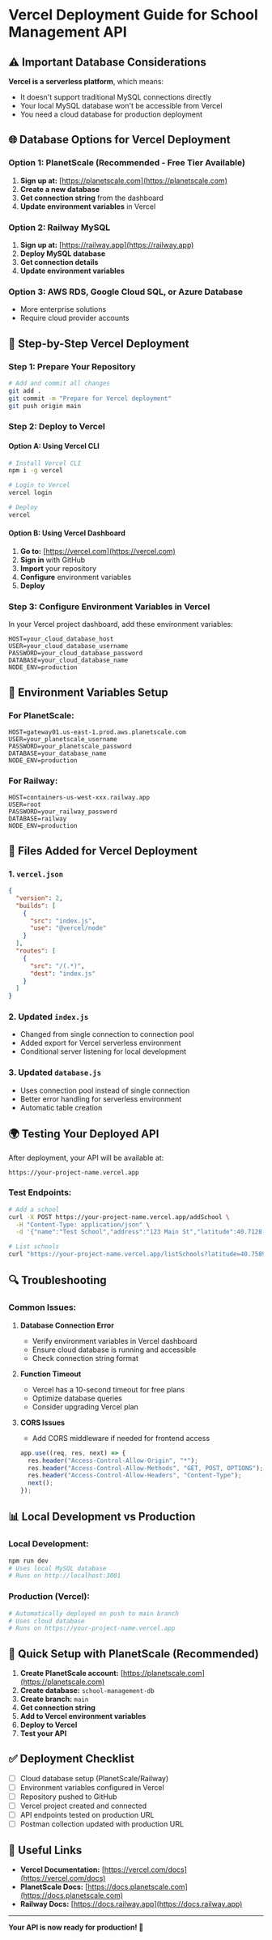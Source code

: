 # Vercel Deployment Guide for School Management API

## ⚠️ Important Database Considerations

**Vercel is a serverless platform**, which means:

- It doesn't support traditional MySQL connections directly
- Your local MySQL database won't be accessible from Vercel
- You need a cloud database for production deployment

## 🌐 Database Options for Vercel Deployment

### Option 1: PlanetScale (Recommended - Free Tier Available)

1. **Sign up at:** [https://planetscale.com](https://planetscale.com)
2. **Create a new database**
3. **Get connection string** from the dashboard
4. **Update environment variables** in Vercel

### Option 2: Railway MySQL

1. **Sign up at:** [https://railway.app](https://railway.app)
2. **Deploy MySQL database**
3. **Get connection details**
4. **Update environment variables**

### Option 3: AWS RDS, Google Cloud SQL, or Azure Database

- More enterprise solutions
- Require cloud provider accounts

## 🚀 Step-by-Step Vercel Deployment

### Step 1: Prepare Your Repository

```bash
# Add and commit all changes
git add .
git commit -m "Prepare for Vercel deployment"
git push origin main
```

### Step 2: Deploy to Vercel

#### Option A: Using Vercel CLI

```bash
# Install Vercel CLI
npm i -g vercel

# Login to Vercel
vercel login

# Deploy
vercel
```

#### Option B: Using Vercel Dashboard

1. **Go to:** [https://vercel.com](https://vercel.com)
2. **Sign in** with GitHub
3. **Import** your repository
4. **Configure** environment variables
5. **Deploy**

### Step 3: Configure Environment Variables in Vercel

In your Vercel project dashboard, add these environment variables:

```env
HOST=your_cloud_database_host
USER=your_cloud_database_username
PASSWORD=your_cloud_database_password
DATABASE=your_cloud_database_name
NODE_ENV=production
```

## 📝 Environment Variables Setup

### For PlanetScale:

```env
HOST=gateway01.us-east-1.prod.aws.planetscale.com
USER=your_planetscale_username
PASSWORD=your_planetscale_password
DATABASE=your_database_name
NODE_ENV=production
```

### For Railway:

```env
HOST=containers-us-west-xxx.railway.app
USER=root
PASSWORD=your_railway_password
DATABASE=railway
NODE_ENV=production
```

## 🔧 Files Added for Vercel Deployment

### 1. `vercel.json`

```json
{
  "version": 2,
  "builds": [
    {
      "src": "index.js",
      "use": "@vercel/node"
    }
  ],
  "routes": [
    {
      "src": "/(.*)",
      "dest": "index.js"
    }
  ]
}
```

### 2. Updated `index.js`

- Changed from single connection to connection pool
- Added export for Vercel serverless environment
- Conditional server listening for local development

### 3. Updated `database.js`

- Uses connection pool instead of single connection
- Better error handling for serverless environment
- Automatic table creation

## 🌍 Testing Your Deployed API

After deployment, your API will be available at:

```
https://your-project-name.vercel.app
```

### Test Endpoints:

```bash
# Add a school
curl -X POST https://your-project-name.vercel.app/addSchool \
  -H "Content-Type: application/json" \
  -d '{"name":"Test School","address":"123 Main St","latitude":40.7128,"longitude":-74.0060}'

# List schools
curl "https://your-project-name.vercel.app/listSchools?latitude=40.7589&longitude=-73.9851"
```

## 🔍 Troubleshooting

### Common Issues:

1. **Database Connection Error**

   - Verify environment variables in Vercel dashboard
   - Ensure cloud database is running and accessible
   - Check connection string format

2. **Function Timeout**

   - Vercel has a 10-second timeout for free plans
   - Optimize database queries
   - Consider upgrading Vercel plan

3. **CORS Issues**
   - Add CORS middleware if needed for frontend access
   ```javascript
   app.use((req, res, next) => {
     res.header("Access-Control-Allow-Origin", "*");
     res.header("Access-Control-Allow-Methods", "GET, POST, OPTIONS");
     res.header("Access-Control-Allow-Headers", "Content-Type");
     next();
   });
   ```

## 📊 Local Development vs Production

### Local Development:

```bash
npm run dev
# Uses local MySQL database
# Runs on http://localhost:3001
```

### Production (Vercel):

```bash
# Automatically deployed on push to main branch
# Uses cloud database
# Runs on https://your-project-name.vercel.app
```

## 🎯 Quick Setup with PlanetScale (Recommended)

1. **Create PlanetScale account:** [https://planetscale.com](https://planetscale.com)
2. **Create database:** `school-management-db`
3. **Create branch:** `main`
4. **Get connection string**
5. **Add to Vercel environment variables**
6. **Deploy to Vercel**
7. **Test your API**

## ✅ Deployment Checklist

- [ ] Cloud database setup (PlanetScale/Railway)
- [ ] Environment variables configured in Vercel
- [ ] Repository pushed to GitHub
- [ ] Vercel project created and connected
- [ ] API endpoints tested on production URL
- [ ] Postman collection updated with production URL

## 🔗 Useful Links

- **Vercel Documentation:** [https://vercel.com/docs](https://vercel.com/docs)
- **PlanetScale Docs:** [https://docs.planetscale.com](https://docs.planetscale.com)
- **Railway Docs:** [https://docs.railway.app](https://docs.railway.app)

---

**Your API is now ready for production! 🚀**
